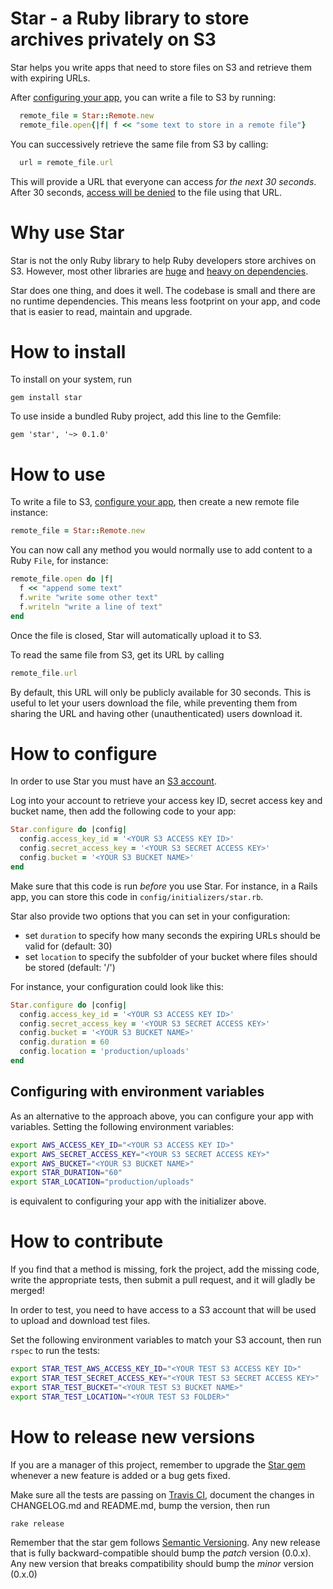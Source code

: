 Star - a Ruby library to store archives privately on S3
=======================================================

Star helps you write apps that need to store files on S3 and retrieve them with expiring URLs.

After [configuring your app](#how-to-configure), you can write a file to S3 by running:

```ruby
  remote_file = Star::Remote.new
  remote_file.open{|f| f << "some text to store in a remote file"}
```

You can successively retrieve the same file from S3 by calling:

```ruby
  url = remote_file.url
```

This will provide a URL that everyone can access *for the next 30 seconds*.
After 30 seconds, [access will be denied](http://docs.aws.amazon.com/AmazonCloudFront/latest/DeveloperGuide/private-content-signed-urls.html#private-content-overview-choosing-duration) to the file using that URL.

Why use Star
============

Star is not the only Ruby library to help Ruby developers store archives on S3.
However, most other libraries are [huge](https://rubygems.org/gems/aws-sdk-core) and [heavy on dependencies](https://github.com/fog/fog/blob/master/fog.gemspec#L50-L100).

Star does one thing, and does it well.
The codebase is small and there are no runtime dependencies.
This means less footprint on your app, and code that is easier to read, maintain and upgrade.

How to install
==============

To install on your system, run

    gem install star

To use inside a bundled Ruby project, add this line to the Gemfile:

    gem 'star', '~> 0.1.0'


How to use
==========

To write a file to S3, [configure your app](#how-to-configure), then create a new remote file
instance:

```ruby
remote_file = Star::Remote.new
```

You can now call any method you would normally use to add content to a Ruby
`File`, for instance:

```ruby
remote_file.open do |f|
  f << "append some text"
  f.write "write some other text"
  f.writeln "write a line of text"
end
```

Once the file is closed, Star will automatically upload it to S3.

To read the same file from S3, get its URL by calling

```ruby
remote_file.url
```

By default, this URL will only be publicly available for 30 seconds.
This is useful to let your users download the file, while preventing them
from sharing the URL and having other (unauthenticated) users download it.

How to configure
================

In order to use Star you must have an [S3 account](https://aws.amazon.com/s3).

Log into your account to retrieve your access key ID, secret access key and
bucket name, then add the following code to your app:

```ruby
Star.configure do |config|
  config.access_key_id = '<YOUR S3 ACCESS KEY ID>'
  config.secret_access_key = '<YOUR S3 SECRET ACCESS KEY>'
  config.bucket = '<YOUR S3 BUCKET NAME>'
end
```

Make sure that this code is run *before* you use Star.
For instance, in a Rails app, you can store this code in `config/initializers/star.rb`.

Star also provide two options that you can set in your configuration:

* set `duration` to specify how many seconds the expiring URLs should be valid for (default: 30)
* set `location` to specify the subfolder of your bucket where files should be stored (default: '/')

For instance, your configuration could look like this:

```ruby
Star.configure do |config|
  config.access_key_id = '<YOUR S3 ACCESS KEY ID>'
  config.secret_access_key = '<YOUR S3 SECRET ACCESS KEY>'
  config.bucket = '<YOUR S3 BUCKET NAME>'
  config.duration = 60
  config.location = 'production/uploads'
end
```

Configuring with environment variables
--------------------------------------

As an alternative to the approach above, you can configure your app with
variables. Setting the following environment variables:

```bash
export AWS_ACCESS_KEY_ID="<YOUR S3 ACCESS KEY ID>"
export AWS_SECRET_ACCESS_KEY="<YOUR S3 SECRET ACCESS KEY>"
export AWS_BUCKET="<YOUR S3 BUCKET NAME>"
export STAR_DURATION="60"
export STAR_LOCATION="production/uploads"
```

is equivalent to configuring your app with the initializer above.


How to contribute
=================

If you find that a method is missing, fork the project, add the missing code,
write the appropriate tests, then submit a pull request, and it will gladly
be merged!

In order to test, you need to have access to a S3 account that will be used
to upload and download test files.

Set the following environment variables to match your S3 account, then run 
`rspec` to run the tests:

```bash
export STAR_TEST_AWS_ACCESS_KEY_ID="<YOUR TEST S3 ACCESS KEY ID>"
export STAR_TEST_SECRET_ACCESS_KEY="<YOUR TEST S3 SECRET ACCESS KEY>"
export STAR_TEST_BUCKET="<YOUR TEST S3 BUCKET NAME>"
export STAR_TEST_LOCATION="<YOUR TEST S3 FOLDER>"
```

How to release new versions
===========================

If you are a manager of this project, remember to upgrade the [Star gem](http://rubygems.org/gems/star)
whenever a new feature is added or a bug gets fixed.

Make sure all the tests are passing on [Travis CI](https://travis-ci.org/Fullscreen/star),
document the changes in CHANGELOG.md and README.md, bump the version, then run

    rake release

Remember that the star gem follows [Semantic Versioning](http://semver.org).
Any new release that is fully backward-compatible should bump the *patch* version (0.0.x).
Any new version that breaks compatibility should bump the *minor* version (0.x.0)
